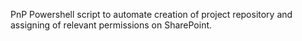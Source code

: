 <p>PnP Powershell script to automate creation of project repository and assigning of relevant permissions on SharePoint.</p>
